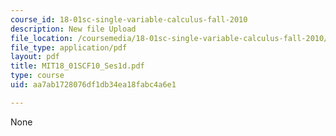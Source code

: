 ```yaml
---
course_id: 18-01sc-single-variable-calculus-fall-2010
description: New file Upload
file_location: /coursemedia/18-01sc-single-variable-calculus-fall-2010/aa7ab1728076df1db34ea18fabc4a6e1_MIT18_01SCF10_Ses1d.pdf
file_type: application/pdf
layout: pdf
title: MIT18_01SCF10_Ses1d.pdf
type: course
uid: aa7ab1728076df1db34ea18fabc4a6e1

---
```

None